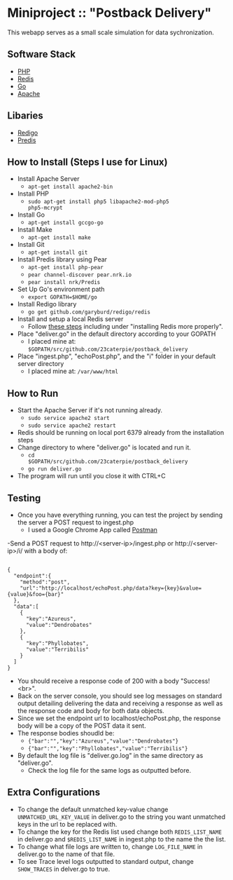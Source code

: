 Miniproject :: "Postback Delivery"
=================================

This webapp serves as a small scale simulation for data sychronization.

Software Stack
--------------

- [PHP](http://php.net/)
- [Redis](http://redis.io/)
- [Go](http://golang.org/)
- [Apache](https://httpd.apache.org/)

Libaries
--------

- [Redigo](https://github.com/garyburd/redigo/)
- [Predis](https://github.com/nrk/predis)

How to Install (Steps I use for Linux)
--------------

- Install Apache Server
	- <code>apt-get install apache2-bin</code>
- Install PHP
	- <code>sudo apt-get install php5 libapache2-mod-php5 php5-mcrypt</code>
- Install Go
	- <code>apt-get install gccgo-go</code>
- Install Make
	- <code>apt-get install make</code>
- Install Git
	- <code>apt-get install git</code>
- Install Predis library using Pear
	- <code>apt-get install php-pear</code>
	- <code>pear channel-discover pear.nrk.io</code>
	- <code>pear install nrk/Predis</code>
- Set Up Go's environment path
	- <code>export GOPATH=$HOME/go</code>
- Install Redigo library
	- <code>go get github.com/garyburd/redigo/redis</code>
- Install and setup a local Redis server
	- Follow [these steps](http://redis.io/topics/quickstart) including under "installing Redis more properly".
- Place "deliver.go" in the default directory according to your GOPATH
	- I placed mine at: <code>$GOPATH/src/github.com/23caterpie/postback_delivery</code>
- Place "ingest.php", "echoPost.php", and the "i" folder in your default server directory
	- I placed mine at: <code>/var/www/html</code>


How to Run
----------

- Start the Apache Server if it's not running already.
	- <code>sudo service apache2 start</code>
	- <code>sudo service apache2 restart</code>
- Redis should be running on local port 6379 already from the installation steps
- Change directory to where "deliver.go" is located and run it.
	- <code>cd $GOPATH/src/github.com/23caterpie/postback_delivery</code>
	- <code>go run deliver.go</code>
- The program will run until you close it with CTRL+C

Testing
-------

- Once you have everything running, you can test the project by sending the server a POST request to ingest.php
	- I used a Google Chrome App called [Postman](https://www.getpostman.com/)

-Send a POST request to http://\<server-ip\>/ingest.php or http://\<server-ip\>/i/ with a body of:
<pre><code>
{  
  "endpoint":{  
    "method":"post",
    "url":"http://localhost/echoPost.php/data?key={key}&value={value}&foo={bar}"
  },
  "data":[  
    {  
      "key":"Azureus",
      "value":"Dendrobates"
    },
    {  
      "key":"Phyllobates",
      "value":"Terribilis"
    }
  ]
}
</code></pre>
- You should receive a response code of 200 with a body "Success!\<br\>".
- Back on the server console, you should see log messages on standard output detailing delivering the data and receiving a response as well as the response code and body for both data objects.
- Since we set the endpoint url to localhost/echoPost.php, the response body will be a copy of the POST data it sent.
- The response bodies shoudld be:
	- <code>{"bar":"","key":"Azureus","value":"Dendrobates"}</code>
	- <code>{"bar":"","key":"Phyllobates","value":"Terribilis"}</code>
- By default the log file is "deliver.go.log" in the same directory as "deliver.go".
	- Check the log file for the same logs as outputted before.
	
Extra Configurations
-------------------

- To change the default unmatched key-value change <code>UNMATCHED_URL_KEY_VALUE</code> in deliver.go to the string you want unmatched keys in the url to be replaced with.
- To change the key for the Redis list used change both <code>REDIS_LIST_NAME</code> in deliver.go and <code>$REDIS_LIST_NAME</code> in ingest.php to the name the the list.
- To change what file logs are written to, change <code>LOG_FILE_NAME</code> in deliver.go to the name of that file.
- To see Trace level logs outputted to standard output, change <code>SHOW_TRACES</code> in delver.go to true.

